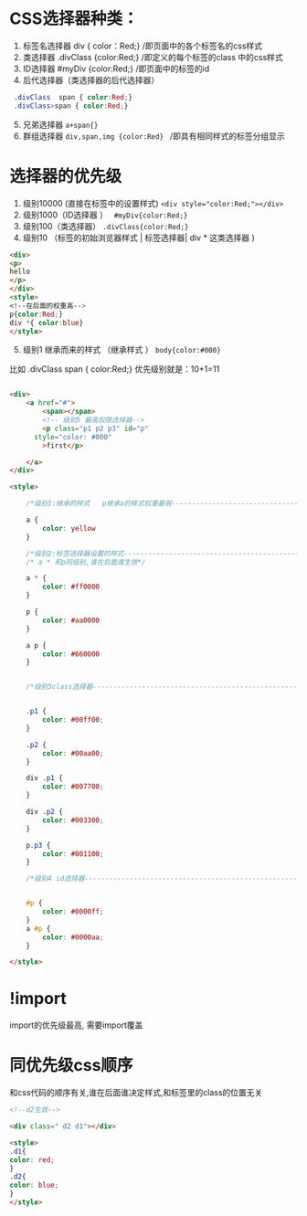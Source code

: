 # CSS选择器种类：
1. 标签名选择器     div { color：Red;}         /即页面中的各个标签名的css样式
2. 类选择器        .divClass {color:Red;}       /即定义的每个标签的class 中的css样式
3. ID选择器         #myDiv  {color:Red;}        /即页面中的标签的id
4. 后代选择器（类选择器的后代选择器）    
```css
 .divClass  span { color:Red;} 
 .divClass>span { color:Red;}
```

5. 兄弟选择器 `a+span{}`
6. 群组选择器   `div,span,img {color:Red} `   /即具有相同样式的标签分组显示
# 选择器的优先级
1. 级别10000 (直接在标签中的设置样式) `<div style="color:Red;"></div>`
2. 级别1000（ID选择器 ）  ` #myDiv{color:Red;}`
3. 级别100（类选择器） `.divClass{color:Red;}`
4. 级别10 （标签的初始浏览器样式 | 标签选择器| div * 这类选择器 ) 
```html
<div>
<p>
hello
</p>
</div>
<style>
<!--在后面的权重高-->
p{color:Red;}
div *{ color:blue}
</style>
```
5. 级别1 继承而来的样式 （继承样式 ）  ` body{color:#000} `

比如 .divClass  span { color:Red;}   优先级别就是：10+1=11

```html

<div>
    <a href="#">
        <span></span>
        <!-- 级别5 最高权限选择器-->
        <p class="p1 p2 p3" id="p"
      style="color: #000"
        >first</p>

    </a>
</div>

<style>

    /*级别1:继承的样式   p继承a的样式权重最弱---------------------------------------------------------------------------------------*/

    a {
        color: yellow
    }

    /*级别2:标签选择器设置的样式-----------------------------------------------------------------------------------------------------------------*/
    /* a * 和p同级别,谁在后面谁生效*/

    a * {
        color: #ff0000
    }

    p {
        color: #aa0000
    }

    a p {
        color: #660000
    }


    /*级别3class选择器-----------------------------------------------------------------------------*/


    .p1 {
        color: #00ff00;
    }

    .p2 {
        color: #00aa00;
    }

    div .p1 {
        color: #007700;
    }

    div .p2 {
        color: #003300;
    }

    p.p3 {
        color: #001100;
    }

    /*级别4 id选择器----------------------------------------------------------*/


    #p {
        color: #0000ff;
    }
    a #p {
        color: #0000aa;
    }

</style>
```


# !import

import的优先级最高, 需要import覆盖

# 同优先级css顺序

和css代码的顺序有关,谁在后面谁决定样式,和标签里的class的位置无关 

```html
<!--d2生效-->

<div class=" d2 d1"></div>

<style>
.d1{
color: red;
}
.d2{
color: blue;
}
</style>

```

